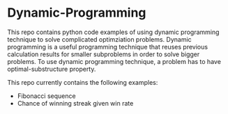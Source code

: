 # Dynamic-Programming

This repo contains python code examples of using dynamic programming technique to solve complicated optimziation problems. Dynamic programming is a useful programming technique that reuses previous calculation results for smaller subproblems in order to solve bigger problems. To use dynamic programming technique, a problem has to have optimal-substructure property. 

This repo currently contains the following examples:
* Fibonacci sequence
* Chance of winning streak given win rate
